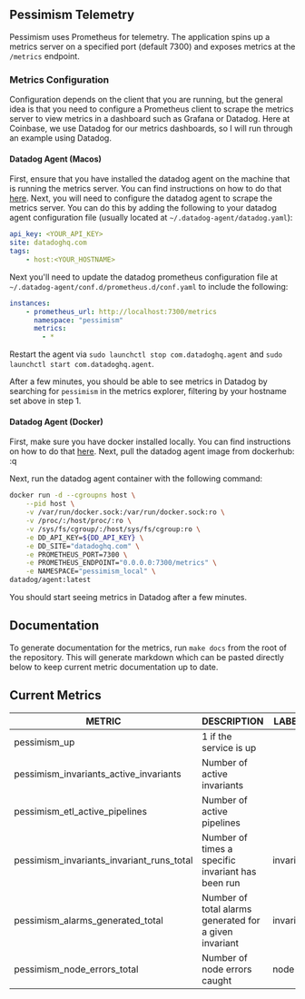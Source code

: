 ## Pessimism Telemetry

Pessimism uses Prometheus for telemetry. The application spins up a metrics server on a specified port (default 7300) and exposes metrics at the `/metrics` endpoint. 

### Metrics Configuration
Configuration depends on the client that you are running, but the general idea is that you need to configure a Prometheus client to scrape the metrics server to view metrics in a dashboard such as Grafana or Datadog. Here at Coinbase, we use Datadog for our metrics dashboards, so I will run through an example using Datadog.

#### Datadog Agent (Macos)
First, ensure that you have installed the datadog agent on the machine that is running the metrics server. You can find instructions on how to do that [here](https://docs.datadoghq.com/agent/basic_agent_usage/osx/?tab=agentv6v7).
Next, you will need to configure the datadog agent to scrape the metrics server. You can do this by adding the following to your datadog agent configuration file (usually located at `~/.datadog-agent/datadog.yaml`):
```yaml 
api_key: <YOUR_API_KEY>
site: datadoghq.com
tags: 
    - host:<YOUR_HOSTNAME>
```

Next you'll need to update the datadog prometheus configuration file at `~/.datadog-agent/conf.d/prometheus.d/conf.yaml` to include the following:
```yaml
instances:
    - prometheus_url: http://localhost:7300/metrics
      namespace: "pessimism"
      metrics:
        - *
```

Restart the agent via `sudo launchctl stop com.datadoghq.agent` and `sudo launchctl start com.datadoghq.agent`.

After a few minutes, you should be able to see metrics in Datadog by searching for `pessimism` in the metrics explorer, filtering by your hostname set above in step 1.

#### Datadog Agent (Docker)
First, make sure you have docker installed locally. You can find instructions on how to do that [here](https://docs.docker.com/get-docker/).
Next, pull the datadog agent image from dockerhub:  :q

Next, run the datadog agent container with the following command:
```bash
docker run -d --cgroupns host \
    --pid host \
    -v /var/run/docker.sock:/var/run/docker.sock:ro \
    -v /proc/:/host/proc/:ro \
    -v /sys/fs/cgroup/:/host/sys/fs/cgroup:ro \
    -e DD_API_KEY=${DD_API_KEY} \
    -e DD_SITE="datadoghq.com" \
    -e PROMETHEUS_PORT=7300 \
    -e PROMETHEUS_ENDPOINT="0.0.0.0:7300/metrics" \
    -e NAMESPACE="pessimism_local" \
datadog/agent:latest
```

You should start seeing metrics in Datadog after a few minutes.

## Documentation
To generate documentation for the metrics, run `make docs` from the root of the repository. This will generate markdown 
which can be pasted directly below to keep current metric documentation up to date.

## Current Metrics
|                  METRIC                   |                      DESCRIPTION                       |  LABELS   |  TYPE   |
|-------------------------------------------|--------------------------------------------------------|-----------|---------|
| pessimism_up                              | 1 if the service is up                                 |           | gauge   |
| pessimism_invariants_active_invariants    | Number of active invariants                            |           | gauge   |
| pessimism_etl_active_pipelines            | Number of active pipelines                             |           | gauge   |
| pessimism_invariants_invariant_runs_total | Number of times a specific invariant has been run      | invariant | counter |
| pessimism_alarms_generated_total          | Number of total alarms generated for a given invariant | invariant | counter |
| pessimism_node_errors_total               | Number of node errors caught                           | node      | counter |